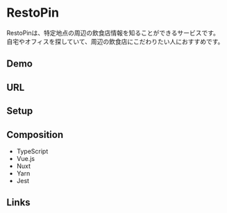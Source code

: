 # RestoPin
RestoPinは、特定地点の周辺の飲食店情報を知ることができるサービスです。  
自宅やオフィスを探していて、周辺の飲食店にこだわりたい人におすすめです。

## Demo

## URL

## Setup

## Composition
- TypeScript
- Vue.js
- Nuxt
- Yarn
- Jest

## Links
